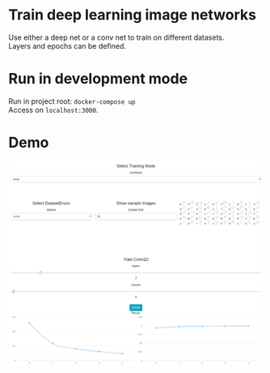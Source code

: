 # Train deep learning image networks

Use either a deep net or a conv net to train on different datasets.  
Layers and epochs can be defined.

# Run in development mode

Run in project root: `docker-compose up`  
Access on `localhost:3000`.

# Demo

![](docs/demo.png)

